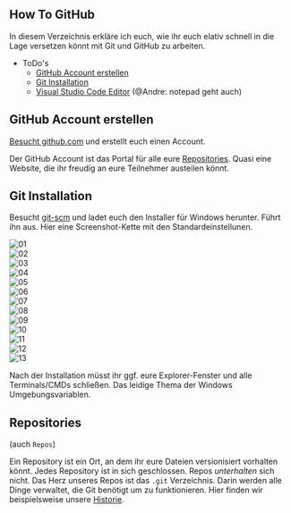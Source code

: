 ## How To GitHub

In diesem Verzeichnis erkläre ich euch, wie ihr euch elativ schnell in die Lage versetzen könnt mit Git und GitHub zu arbeiten.

- ToDo's
  - [GitHub Account erstellen](#GitHub-Account-erstellen)
  - [Git Installation](#Git-Installation)
  - [Visual Studio Code Editor](#Visual-Studio-Code-Editor) (@Andre: notepad geht auch)


## GitHub Account erstellen
[Besucht github.com](https://github.com) und erstellt euch einen Account. 

Der GitHub Account ist das Portal für alle eure [Repositories](#Repositories). Quasi eine Website, die ihr freudig an eure Teilnehmer austeilen könnt.

## Git Installation
Besucht [git-scm](https://git-scm.com/) und ladet euch den Installer für Windows herunter. Führt ihn aus.
Hier eine Screenshot-Kette mit den Standardeinstellunen.

![01](/Bilder/Git-Installation-01.png) <br>
![02](/Bilder/Git-Installation-02.png) <br>
![03](/Bilder/Git-Installation-03.png) <br>
![04](/Bilder/Git-Installation-04.png) <br>
![05](/Bilder/Git-Installation-05.png) <br>
![06](/Bilder/Git-Installation-06.png) <br>
![07](/Bilder/Git-Installation-07.png) <br>
![08](/Bilder/Git-Installation-08.png) <br>
![09](/Bilder/Git-Installation-09.png) <br>
![10](/Bilder/Git-Installation-10.png) <br>
![11](/Bilder/Git-Installation-11.png) <br>
![12](/Bilder/Git-Installation-12.png) <br>
![13](/Bilder/Git-Installation-13.png) <br>

Nach der Installation müsst ihr ggf. eure Explorer-Fenster und alle Terminals/CMDs schließen. Das leidige Thema der Windows Umgebungsvariablen.


## Repositories
(auch `Repos`)

Ein Repository ist ein Ort, an dem ihr eure Dateien versionisiert vorhalten könnt. Jedes Repository ist in sich geschlossen. Repos _unterhalten_ sich nicht.
Das Herz unseres Repos ist das `.git` Verzeichnis. Darin werden alle Dinge verwaltet, die Git benötigt um zu funktionieren. Hier finden wir beispielsweise unsere [Historie](#historie).